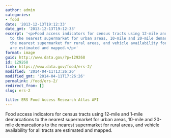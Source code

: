 ```yaml
---
author: admin
categories:
- food
date: '2013-12-13T19:12:33'
date_gmt: '2013-12-13T19:12:33'
excerpt: '<p>Food access indicators for census tracts using 12-mile and 1-mile demarcations
  to the nearest supermarket for urban areas, 10-mile and 20-mile demarcations to
  the nearest supermarket for rural areas, and vehicle availability for all tracts
  are estimated and mapped.</p>'
format: image
guid: http://www.data.gov/?p=129268
id: 129268
link: https://www.data.gov/food/ers-2/
modified: '2014-04-11T13:26:26'
modified_gmt: '2014-04-11T17:26:26'
permalink: /food/ers-2/
redirect_from: []
slug: ers-2

title: ERS Food Access Research Atlas API
---
```


Food access indicators for census tracts using 12-mile and 1-mile demarcations to the nearest supermarket for urban areas, 10-mile and 20-mile demarcations to the nearest supermarket for rural areas, and vehicle availability for all tracts are estimated and mapped.

